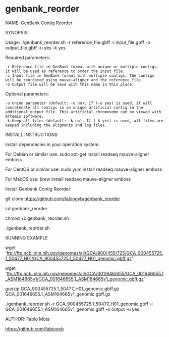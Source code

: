 # genbank_reorder

NAME: GenBank Contig Reorder

SYNOPSIS:

Usage: ./genbank_reorder.sh -r reference_file.gbff -i input_file.gbff -o output_file.gbff -u yes -k yes

Required parameters:

	-r Reference file in GenBank format with unique or multiple contigs. It will be used as reference to order the input file.
	-i Input file in GenBank format with multiple contigs. The contigs will be reordered using mauve-aligner and the reference_file.
	-o Output file will be save with this name in this place.

Optional parameters:

	-u Union parameter (default: -u no). If (-u yes) is used, it will concatenate all contigs in an unique artificial contig in the additional output file. This artificial chromosome can be viewed with artemis software.
	-k Keep all files (default: -k no). If (-k yes) is used, all files are keeped including the aligments and log files.

INSTALL INSTRUCTIONS

Install dependecies in your operation system:

For Debian or similar use: sudo apt-get install readseq mauve-aligner emboss

For CentOS or similar use: sudo yum install readseq mauve-aligner emboss

For MacOS use: brew install readseq mauve-aligner emboss

Install Genbank Contig Reorder:

git clone https://github.com/fabiogvb/genbank_reorder

cd genbank_reorder

chmod +x genbank_reorder.sh

./genbank_reorder.sh

RUNNING EXAMPLE

wget 'ftp://ftp.ncbi.nlm.nih.gov/genomes/all/GCA/900/455/725/GCA_900455725.1_50477_H01/GCA_900455725.1_50477_H01_genomic.gbff.gz'

wget 'ftp://ftp.ncbi.nlm.nih.gov/genomes/all/GCA/001/646/655/GCA_001646655.1_ASM164665v1/GCA_001646655.1_ASM164665v1_genomic.gbff.gz'

gunzip GCA_900455725.1_50477_H01_genomic.gbff.gz GCA_001646655.1_ASM164665v1_genomic.gbff.gz

./genbank_reorder.sh -r GCA_900455725.1_50477_H01_genomic.gbff -i GCA_001646655.1_ASM164665v1_genomic.gbff -o output -u yes

AUTHOR: Fabio Mota

https://github.com/fabiogvb
